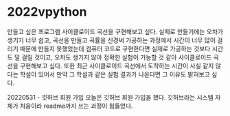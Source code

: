 # 2022vpython
 만들고 싶은 프로그램
사이클로이드 곡선을 구현해보고 싶다. 실제로 만들기에는 오차가 생기기 너무 쉽고, 곡선을 만들고 곡률을 신경써 가공하는 과정에서 시간이 너무 많이 걸리기 때문에 만들지 못했었는데
컴퓨터 코드로 구현한다면 실제로 가공하는 것보다 시간도 덜 걸릴 것이고, 오차도 생기지 않아 정확한 실험이 가능할 것 같아 사이클로이드 곡선을 구현해보고 싶다.
또한 최근 사이클로이드 곡선에서 도착하는 시간이 사실 같지 않다는 학설이 있어서 만약 그 학설과 같은 실험 결과가 나온다면 그 이유도 밝혀보고 싶다.

20220531 - 깃허브 회원 가입
오늘은 깃허브 회원 가입을 했다. 
깃허브라는 시스템 자체가 처음이라 readme까지 쓰는 과정이 힘들었다.
